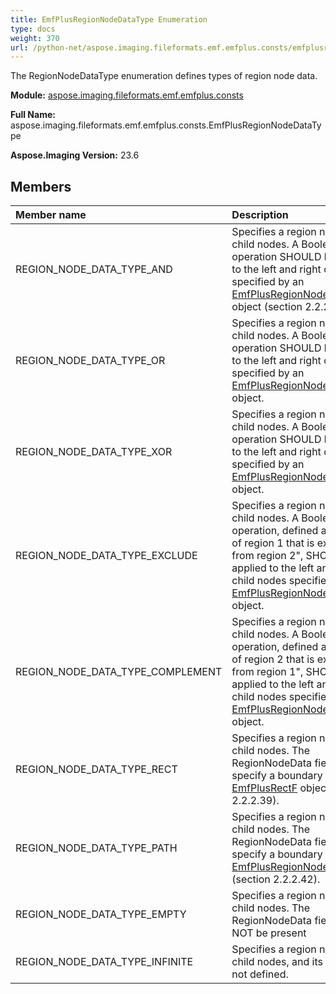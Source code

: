 ```yaml
---
title: EmfPlusRegionNodeDataType Enumeration
type: docs
weight: 370
url: /python-net/aspose.imaging.fileformats.emf.emfplus.consts/emfplusregionnodedatatype/
---
```


The RegionNodeDataType enumeration defines types of region node data.

**Module:** [aspose.imaging.fileformats.emf.emfplus.consts](/imaging/python-net/aspose.imaging.fileformats.emf.emfplus.consts/)

**Full Name:** aspose.imaging.fileformats.emf.emfplus.consts.EmfPlusRegionNodeDataType

**Aspose.Imaging Version:** 23.6

## **Members**
| **Member name** | **Description** |
| :- | :- |
| REGION_NODE_DATA_TYPE_AND | Specifies a region node with child nodes. A Boolean AND operation SHOULD be applied to the left and right child nodes specified by an [EmfPlusRegionNodeChildNodes](/imaging/python-net/aspose.imaging.fileformats.emf.emfplus.objects/emfplusregionnodechildnodes/) object (section 2.2.2.41). |
| REGION_NODE_DATA_TYPE_OR | Specifies a region node with child nodes. A Boolean OR operation SHOULD be applied to the left and right child nodes specified by an [EmfPlusRegionNodeChildNodes](/imaging/python-net/aspose.imaging.fileformats.emf.emfplus.objects/emfplusregionnodechildnodes/) object. |
| REGION_NODE_DATA_TYPE_XOR | Specifies a region node with child nodes. A Boolean XOR operation SHOULD be applied to the left and right child nodes specified by an [EmfPlusRegionNodeChildNodes](/imaging/python-net/aspose.imaging.fileformats.emf.emfplus.objects/emfplusregionnodechildnodes/) object. |
| REGION_NODE_DATA_TYPE_EXCLUDE | Specifies a region node with child nodes. A Boolean operation, defined as "the part of region 1 that is excluded from region 2", SHOULD be applied to the left and right child nodes specified by an [EmfPlusRegionNodeChildNodes](/imaging/python-net/aspose.imaging.fileformats.emf.emfplus.objects/emfplusregionnodechildnodes/) object. |
| REGION_NODE_DATA_TYPE_COMPLEMENT | Specifies a region node with child nodes. A Boolean operation, defined as "the part of region 2 that is excluded from region 1", SHOULD be applied to the left and right child nodes specified by an [EmfPlusRegionNodeChildNodes](/imaging/python-net/aspose.imaging.fileformats.emf.emfplus.objects/emfplusregionnodechildnodes/) object. |
| REGION_NODE_DATA_TYPE_RECT | Specifies a region node with no child nodes. The RegionNodeData field SHOULD specify a boundary with an [EmfPlusRectF](/imaging/python-net/aspose.imaging.fileformats.emf.emfplus.objects/emfplusrectf/) object (section 2.2.2.39). |
| REGION_NODE_DATA_TYPE_PATH | Specifies a region node with no child nodes. The RegionNodeData field SHOULD specify a boundary with an [EmfPlusRegionNodePath](/imaging/python-net/aspose.imaging.fileformats.emf.emfplus.objects/emfplusregionnodepath/) object (section 2.2.2.42). |
| REGION_NODE_DATA_TYPE_EMPTY | Specifies a region node with no child nodes. The RegionNodeData field SHOULD NOT be present |
| REGION_NODE_DATA_TYPE_INFINITE | Specifies a region node with no child nodes, and its bounds are not defined. |
